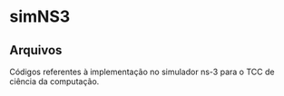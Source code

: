 # simNS3

## Arquivos
Códigos referentes à implementação no simulador ns-3 para o TCC de ciência da computação.
